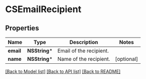 # CSEmailRecipient

## Properties
Name | Type | Description | Notes
------------ | ------------- | ------------- | -------------
**email** | **NSString*** | Email of the recipient. | 
**name** | **NSString*** | Name of the recipient. | [optional] 

[[Back to Model list]](../README.md#documentation-for-models) [[Back to API list]](../README.md#documentation-for-api-endpoints) [[Back to README]](../README.md)


